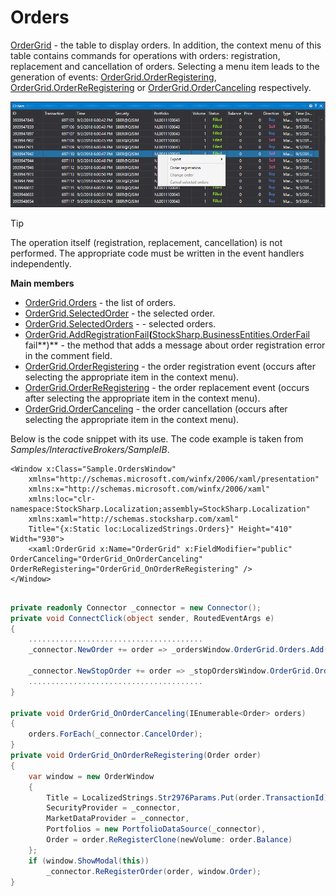 # Orders

[OrderGrid](xref:StockSharp.Xaml.OrderGrid) \- the table to display orders. In addition, the context menu of this table contains commands for operations with orders: registration, replacement and cancellation of orders. Selecting a menu item leads to the generation of events: [OrderGrid.OrderRegistering](xref:StockSharp.Xaml.OrderGrid.OrderRegistering), [OrderGrid.OrderReRegistering](xref:StockSharp.Xaml.OrderGrid.OrderReRegistering) or [OrderGrid.OrderCanceling](xref:StockSharp.Xaml.OrderGrid.OrderCanceling) respectively.

![GUI OrderGrid](../images/GUI_OrderGrid.png)

> [!TIP]
> The operation itself (registration, replacement, cancellation) is not performed. The appropriate code must be written in the event handlers independently.

**Main members**

- [OrderGrid.Orders](xref:StockSharp.Xaml.OrderGrid.Orders) \- the list of orders.
- [OrderGrid.SelectedOrder](xref:StockSharp.Xaml.OrderGrid.SelectedOrder) \- the selected order.
- [OrderGrid.SelectedOrders](xref:StockSharp.Xaml.OrderGrid.SelectedOrders) \- \- selected orders.
- [OrderGrid.AddRegistrationFail](xref:StockSharp.Xaml.OrderGrid.AddRegistrationFail(StockSharp.BusinessEntities.OrderFail))**(**[StockSharp.BusinessEntities.OrderFail](xref:StockSharp.BusinessEntities.OrderFail) fail**)** \- the method that adds a message about order registration error in the comment field.
- [OrderGrid.OrderRegistering](xref:StockSharp.Xaml.OrderGrid.OrderRegistering) \- the order registration event (occurs after selecting the appropriate item in the context menu).
- [OrderGrid.OrderReRegistering](xref:StockSharp.Xaml.OrderGrid.OrderReRegistering) \- the order replacement event (occurs after selecting the appropriate item in the context menu).
- [OrderGrid.OrderCanceling](xref:StockSharp.Xaml.OrderGrid.OrderCanceling) \- the order cancellation (occurs after selecting the appropriate item in the context menu).

Below is the code snippet with its use. The code example is taken from *Samples\/InteractiveBrokers\/SampleIB*. 

```xaml
<Window x:Class="Sample.OrdersWindow"
    xmlns="http://schemas.microsoft.com/winfx/2006/xaml/presentation"
    xmlns:x="http://schemas.microsoft.com/winfx/2006/xaml"
    xmlns:loc="clr-namespace:StockSharp.Localization;assembly=StockSharp.Localization"
    xmlns:xaml="http://schemas.stocksharp.com/xaml"
    Title="{x:Static loc:LocalizedStrings.Orders}" Height="410" Width="930">
	<xaml:OrderGrid x:Name="OrderGrid" x:FieldModifier="public" OrderCanceling="OrderGrid_OnOrderCanceling" OrderReRegistering="OrderGrid_OnOrderReRegistering" />
</Window>
	  				
```
```cs
private readonly Connector _connector = new Connector();
private void ConnectClick(object sender, RoutedEventArgs e)
{
 	.......................................	
	_connector.NewOrder += order => _ordersWindow.OrderGrid.Orders.Add(order);
	
	_connector.NewStopOrder += order => _stopOrdersWindow.OrderGrid.Orders.Add(order);
	.......................................			
}
              	
private void OrderGrid_OnOrderCanceling(IEnumerable<Order> orders)
{
	orders.ForEach(_connector.CancelOrder);
}
private void OrderGrid_OnOrderReRegistering(Order order)
{
	var window = new OrderWindow
	{
		Title = LocalizedStrings.Str2976Params.Put(order.TransactionId),
		SecurityProvider = _connector,
		MarketDataProvider = _connector,
		Portfolios = new PortfolioDataSource(_connector),
		Order = order.ReRegisterClone(newVolume: order.Balance)
	};
	if (window.ShowModal(this))
		_connector.ReRegisterOrder(order, window.Order);
}
	  				
```

